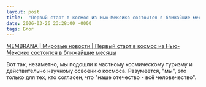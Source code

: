 ```yaml
---
layout: post
title:  "Первый старт в космос из Нью-Мексико состоится в ближайшие месяцы"
date: 2006-03-26 23:28:00 -0000
tags: Блог
---
```


<a href="http://www.membrana.ru/lenta/?5742"> MEMBRANA | Мировые новости | Первый старт в космос из Нью-Мексико состоится в ближайшие месяцы</a>

Вот так, незаметно, мы подошли к частному космическому туризму и действительно научному освоению космоса. Разумеется, "мы", это только для тех, кто согласен, что "наше отечество - всё человечество".